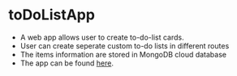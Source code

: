 # toDoListApp
 - A web app allows user to create to-do-list cards.
 - User can create seperate custom to-do lists in different routes
 - The items information are stored in MongoDB cloud database
 - The app can be found [here](https://to-do-list-app-ejs.herokuapp.com/).

